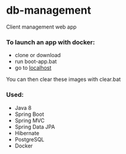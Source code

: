 # db-management

Client management web app

### To launch an app with docker:
* clone or download
* run boot-app.bat
* go to [localhost](http://localhost:8080/)

You can then clear these images with clear.bat

### Used:
* Java 8
* Spring Boot
* Spring MVC
* Spring Data JPA
* Hibernate
* PostgreSQL
* Docker

